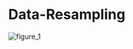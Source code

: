 # Data-Resampling

![figure_1](https://user-images.githubusercontent.com/6691373/31521180-dca20ada-afa8-11e7-9fa7-bdafa7de2548.png)
